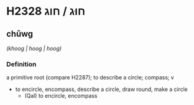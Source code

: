 # H2328 חוּג / חוג

## chûwg

_(khoog | hooɡ | hooɡ)_

### Definition

a primitive root (compare H2287); to describe a circle; compass; v

- to encircle, encompass, describe a circle, draw round, make a circle
  - (Qal) to encircle, encompass
